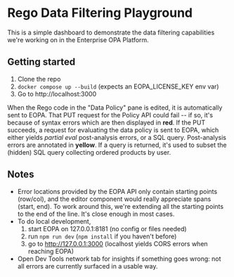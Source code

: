 # Rego Data Filtering Playground

This is a simple dashboard to demonstrate the data filtering capabilities
we're working on in the Enterprise OPA Platform.


## Getting started

1. Clone the repo
2. `docker compose up --build` (expects an EOPA_LICENSE_KEY env var)
3. Go to http://localhost:3000


When the Rego code in the "Data Policy" pane is edited, it is automatically sent to
EOPA.
That PUT request for the Policy API could fail -- if so, it's because of syntax errors
which are then displayed in **red**.
If the PUT succeeds, a request for evaluating the data policy is sent to EOPA, which
either yields _partial eval_ post-analysis errors, or a SQL query.
Post-analysis errors are annotated in **yellow**.
If a query is returned, it's used to subset the (hidden) SQL query collecting ordered
products by user.


## Notes

* Error locations provided by the EOPA API only contain starting points (row/col),
  and the editor component would really appreciate spans (start, end). To work around
  this, we're extending all the starting points to the end of the line. It's close
  enough in most cases.
* To do local development,
  1. start EOPA on 127.0.0.1:8181 (no config or files needed)
  2. run `npm run dev` (`npm install` if you haven't before)
  3. go to http://127.0.0.1:3000 (localhost yields CORS errors when reaching EOPA)
* Open Dev Tools network tab for insights if something goes wrong: not all errors
  are currently surfaced in a usable way.
